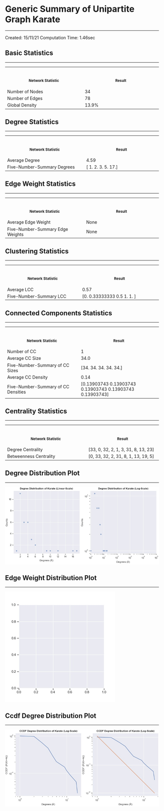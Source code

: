 # Generic Summary of Unipartite Graph **Karate**
---
Created: 15/11/21
Computation Time: 1.46sec

## Basic Statistics
---
<table>
<tr><th align="center"><img width="441" height="1"><p><small>Network Statistic</small></p></th><th align="center"><img width="441" height="1"><p><small>Result</small></p></th></tr>
<tr><td>Number of Nodes</td><td>34</td></tr>
<tr><td>Number of Edges</td><td>78</td></tr>
<tr><td>Global Density</td><td>13.9%</td></tr>
</table>

## Degree Statistics
---
<table>
<tr><th align="center"><img width="441" height="1"><p><small>Network Statistic</small></p></th><th align="center"><img width="441" height="1"><p><small>Result</small></p></th></tr>
<tr><td>Average Degree</td><td>4.59</td></tr>
<tr><td>Five-Number-Summary Degrees</td><td>[ 1.  2.  3.  5. 17.]</td></tr>
</table>

## Edge Weight Statistics
---
<table>
<tr><th align="center"><img width="441" height="1"><p><small>Network Statistic</small></p></th><th align="center"><img width="441" height="1"><p><small>Result</small></p></th></tr>
<tr><td>Average Edge Weight</td><td>None</td></tr>
<tr><td>Five-Number-Summary Edge Weights</td><td>None</td></tr>
</table>

## Clustering Statistics
---
<table>
<tr><th align="center"><img width="441" height="1"><p><small>Network Statistic</small></p></th><th align="center"><img width="441" height="1"><p><small>Result</small></p></th></tr>
<tr><td>Average LCC</td><td>0.57</td></tr>
<tr><td>Five-Number-Summary LCC</td><td>[0.         0.33333333 0.5        1.         1.        ]</td></tr>
</table>

## Connected Components Statistics
---
<table>
<tr><th align="center"><img width="441" height="1"><p><small>Network Statistic</small></p></th><th align="center"><img width="441" height="1"><p><small>Result</small></p></th></tr>
<tr><td>Number of CC</td><td>1</td></tr>
<tr><td>Average CC Size</td><td>34.0</td></tr>
<tr><td>Five-Number-Summary of CC Sizes</td><td>[34. 34. 34. 34. 34.]</td></tr>
<tr><td>Average CC Density</td><td>0.14</td></tr>
<tr><td>Five-Number-Summary of CC Densities</td><td>[0.13903743 0.13903743 0.13903743 0.13903743 0.13903743]</td></tr>
</table>

## Centrality Statistics
---
<table>
<tr><th align="center"><img width="441" height="1"><p><small>Network Statistic</small></p></th><th align="center"><img width="441" height="1"><p><small>Result</small></p></th></tr>
<tr><td>Degree Centrality</td><td>[33, 0, 32, 2, 1, 3, 31, 8, 13, 23]</td></tr>
<tr><td>Betweenness Centrality</td><td>[0, 33, 32, 2, 31, 8, 1, 13, 19, 5]</td></tr>
</table>

## Degree Distribution Plot
---
![image](./data/graph_summaries/karate/assets/degree_distribution.jpg)

## Edge Weight Distribution Plot
---
![image](./data/graph_summaries/karate/assets/edge_weight_distribution.jpg)

## Ccdf Degree Distribution Plot
---
![image](./data/graph_summaries/karate/assets/ccdf_degree_distribution.jpg)

